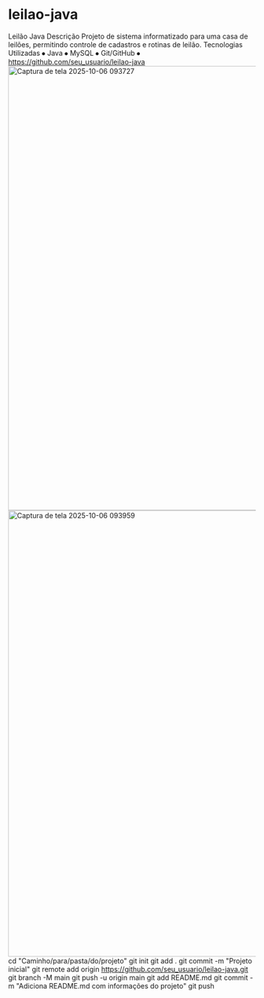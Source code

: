 # leilao-java
Leilão Java
Descrição
Projeto de sistema informatizado para uma casa de leilões, permitindo controle de cadastros e rotinas de leilão.
Tecnologias Utilizadas
⦁	Java
⦁	MySQL
⦁	Git/GitHub
⦁	https://github.com/seu_usuario/leilao-java
<img width="1908" height="904" alt="Captura de tela 2025-10-06 093727" src="https://github.com/user-attachments/assets/3ed2c396-d471-47f1-bf12-b9de71fa347f" />
<img width="1914" height="908" alt="Captura de tela 2025-10-06 093959" src="https://github.com/user-attachments/assets/adea8a4c-e2ea-49f9-8f15-f76827fac0fc" />
cd "Caminho/para/pasta/do/projeto"
git init
git add .
git commit -m "Projeto inicial"
git remote add origin https://github.com/seu_usuario/leilao-java.git
git branch -M main
git push -u origin main
git add README.md
git commit -m "Adiciona README.md com informações do projeto"
git push
